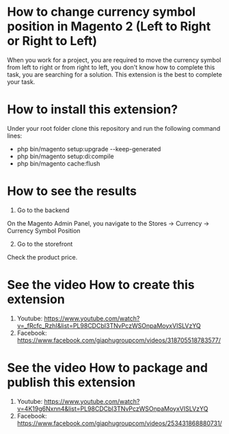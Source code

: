 # How to change currency symbol position in Magento 2 (Left to Right or Right to Left)
When you work for a project, you are required to move the currency symbol from left to right or from right to left, you don't know how to complete this task, you are searching for a solution. This extension is the best to complete your task.

# How to install this extension?

Under your root folder clone this repository and run the following command lines:

- php bin/magento setup:upgrade --keep-generated
- php bin/magento setup:di:compile
- php bin/magento cache:flush

# How to see the results

1. Go to the backend

On the Magento Admin Panel, you navigate to the Stores → Currency → Currency Symbol Position

2. Go to the storefront

Check the product price.

# See the video How to create this extension
1. Youtube: https://www.youtube.com/watch?v=_fRcfc_RzhI&list=PL98CDCbI3TNvPczWSOnpaMoyxVISLVzYQ
2. Facebook: https://www.facebook.com/giaphugroupcom/videos/318705518783577/

# See the video How to package and publish this extension
1. Youtube: https://www.youtube.com/watch?v=4K19g6Nxnn4&list=PL98CDCbI3TNvPczWSOnpaMoyxVISLVzYQ
2. Facebook: https://www.facebook.com/giaphugroupcom/videos/253431868880731/
